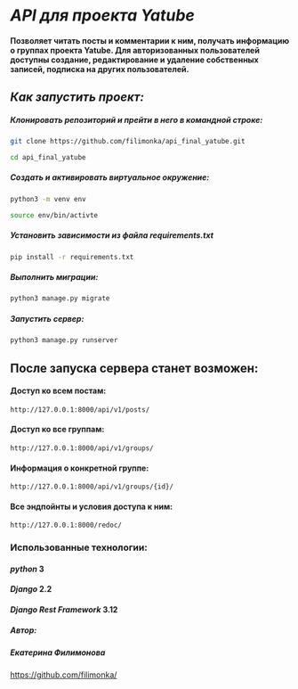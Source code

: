 # _API для проекта Yatube_
#### Позволяет читать посты и комментарии к ним, получать информацию о группах проекта Yatube. Для авторизованных пользователей доступны создание, редактирование и удаление собственных записей, подписка на других пользователей.

## _Как запустить проект:_
##### Клонировать репозиторий и прейти в него в командной строке:
```sh
git clone https://github.com/filimonka/api_final_yatube.git
```
```sh
cd api_final_yatube
```
##### Создать и активировать виртуальное окружение:
```sh
python3 -m venv env
```
```sh
source env/bin/activte
```
##### Установить зависимости из файла  requirements.txt
```sh
pip install -r requirements.txt
```
##### Выполнить миграции:
```sh
python3 manage.py migrate
```
##### Запустить сервер:
```sh
python3 manage.py runserver
```

## После запуска сервера станет возможен:
#### Доступ ко всем постам:
```
http://127.0.0.1:8000/api/v1/posts/
```
#### Доступ ко все группам: 
```
http://127.0.0.1:8000/api/v1/groups/
```
#### Информация о конкретной группе:
```
http://127.0.0.1:8000/api/v1/groups/{id}/
```
#### Все эндпойнты и условия доступа к ним:
```
http://127.0.0.1:8000/redoc/
```
### Использованные технологии:
#### _python_ 3
#### _Django_ 2.2
#### _Django Rest Framework_ 3.12
##### Автор:
##### _Екатерина Филимонова_ 
https://github.com/filimonka/ 